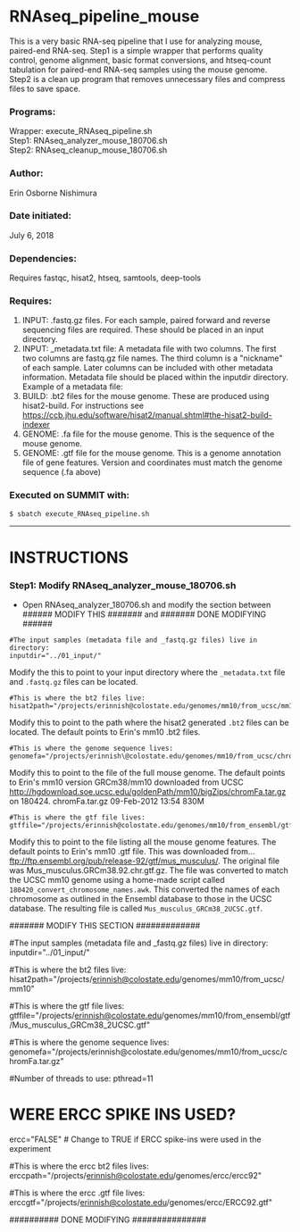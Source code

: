 # RNAseq_pipeline_mouse
This is a very basic RNA-seq pipeline that I use for analyzing mouse, paired-end RNA-seq. Step1 is a simple wrapper that performs quality control, genome alignment, basic format conversions, and htseq-count tabulation for paired-end RNA-seq samples using the mouse genome. Step2 is a clean up program that removes unnecessary files and compress files to save space.

### Programs:
Wrapper: execute_RNAseq_pipeline.sh  
Step1: RNAseq_analyzer_mouse_180706.sh  
Step2: RNAseq_cleanup_mouse_180706.sh  

### Author:
Erin Osborne Nishimura

### Date initiated:
July 6, 2018

### Dependencies: 
  Requires fastqc, hisat2, htseq, samtools, deep-tools

### Requires: 
1. INPUT: .fastq.gz files. For each sample, paired forward and reverse sequencing files are required. These should be placed in an input directory.
2. INPUT: \_metadata.txt file: A metadata file with two columns. The first two columns are fastq.gz file names. The third column is a "nickname" of each sample. Later columns can be included with other metadata information. Metadata file should be placed within the inputdir directory. Example of a metadata file:
3. BUILD: .bt2 files for the mouse genome. These are produced using hisat2-build. For instructions see https://ccb.jhu.edu/software/hisat2/manual.shtml#the-hisat2-build-indexer
4. GENOME: .fa file for the mouse genome. This is the sequence of the mouse genome.
5. GENOME: .gtf file for the mouse genome. This is a genome annotation file of gene features. Version and coordinates must match the genome sequence (.fa above)

### Executed on SUMMIT with:
```
$ sbatch execute_RNAseq_pipeline.sh
```

-----

# INSTRUCTIONS

### Step1: Modify RNAseq_analyzer_mouse_180706.sh
*  Open RNAseq_analyzer_180706.sh and modify the section between ###### MODIFY THIS ####### and ####### DONE MODIFYING ######

```
#The input samples (metadata file and _fastq.gz files) live in directory:
inputdir="../01_input/"
```
Modify the this to point to your input directory where the ```_metadata.txt``` file and ```.fastq.gz``` files can be located.

```
#This is where the bt2 files live:
hisat2path="/projects/erinnish@colostate.edu/genomes/mm10/from_ucsc/mm10"
```
Modify this to point to the path where the hisat2 generated ```.bt2``` files can be located. The default points to Erin's mm10 .bt2 files.

```
#This is where the genome sequence lives:
genomefa="/projects/erinnish\@colostate.edu/genomes/mm10/from_ucsc/chromFa.tar.gz"
```
Modify this to point to the file of the full mouse genome. The default points to Erin's mm10 version GRCm38/mm10 downloaded from UCSC http://hgdownload.soe.ucsc.edu/goldenPath/mm10/bigZips/chromFa.tar.gz on 180424.
chromFa.tar.gz          09-Feb-2012 13:54  830M 

```
#This is where the gtf file lives:
gtffile="/projects/erinnish@colostate.edu/genomes/mm10/from_ensembl/gtf/Mus_musculus_GRCm38_2UCSC.gtf"
```
Modify this to point to the file listing all the mouse genome features. The default points to Erin's mm10 .gtf file. This was downloaded from... ftp://ftp.ensembl.org/pub/release-92/gtf/mus_musculus/. The original file was Mus_musculus.GRCm38.92.chr.gtf.gz. The file was converted to match the UCSC mm10 genome using a home-made script called ```180420_convert_chromosome_names.awk```. This converted the names of each chromosome as outlined in the Ensembl database to those in the UCSC database. The resulting file is called ```Mus_musculus_GRCm38_2UCSC.gtf```.



####### MODIFY THIS SECTION #############

#The input samples (metadata file and _fastq.gz files) live in directory:
inputdir="../01_input/"

#This is where the bt2 files live:
hisat2path="/projects/erinnish@colostate.edu/genomes/mm10/from_ucsc/mm10"

#This is where the gtf file lives:
gtffile="/projects/erinnish@colostate.edu/genomes/mm10/from_ensembl/gtf/Mus_musculus_GRCm38_2UCSC.gtf"

#This is where the genome sequence lives:
genomefa="/projects/erinnish\@colostate.edu/genomes/mm10/from_ucsc/chromFa.tar.gz"
         
#Number of threads to use:
pthread=11



# WERE ERCC SPIKE INS USED?
ercc="FALSE"   # Change to TRUE if ERCC spike-ins were used in the experiment

#This is where the ercc bt2 files lives:
erccpath="/projects/erinnish@colostate.edu/genomes/ercc/ercc92"

#This is where the ercc .gtf file lives:
erccgtf="/projects/erinnish@colostate.edu/genomes/ercc/ERCC92.gtf"


########## DONE MODIFYING ###############
